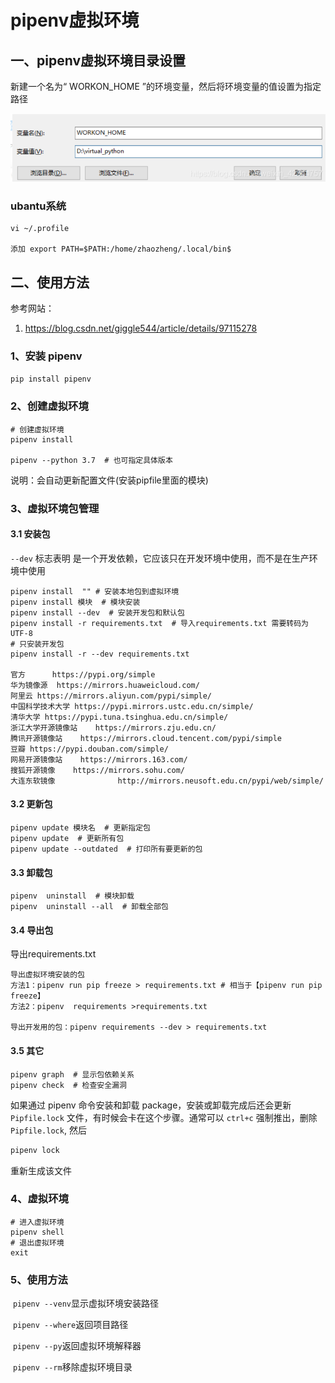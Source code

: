 # pipenv虚拟环境

## 一、pipenv虚拟环境目录设置

新建一个名为“ WORKON_HOME ”的环境变量，然后将环境变量的值设置为指定路径

![image-20220117164015304](imge\pipenv虚拟环境.assets\image-20220117164015304.png)

### ubantu系统

```
vi ~/.profile

添加 export PATH=$PATH:/home/zhaozheng/.local/bin$
```







## 二、使用方法

参考网站：

1. https://blog.csdn.net/giggle544/article/details/97115278

### 1、安装 pipenv

`pip install pipenv`

### 2、创建虚拟环境

```
# 创建虚拟环境
pipenv install 

pipenv --python 3.7  # 也可指定具体版本
```

说明：会自动更新配置文件(安装pipfile里面的模块)

### 3、虚拟环境包管理

#### 3.1 安装包

`--dev` 标志表明 是一个开发依赖，它应该只在开发环境中使用，而不是在生产环境中使用

```
pipenv install  "" # 安装本地包到虚拟环境
pipenv install 模块  # 模块安装
pipenv install --dev  # 安装开发包和默认包
pipenv install -r requirements.txt  # 导入requirements.txt 需要转码为UTF-8
# 只安装开发包
pipenv install -r --dev requirements.txt 

官方		https://pypi.org/simple
华为镜像源  https://mirrors.huaweicloud.com/
阿里云 https://mirrors.aliyun.com/pypi/simple/
中国科学技术大学 https://pypi.mirrors.ustc.edu.cn/simple/
清华大学 https://pypi.tuna.tsinghua.edu.cn/simple/
浙江大学开源镜像站    https://mirrors.zju.edu.cn/
腾讯开源镜像站    https://mirrors.cloud.tencent.com/pypi/simple
豆瓣 https://pypi.douban.com/simple/
网易开源镜像站    https://mirrors.163.com/
搜狐开源镜像    https://mirrors.sohu.com/
大连东软镜像				http://mirrors.neusoft.edu.cn/pypi/web/simple/
```

#### 3.2 更新包

```
pipenv update 模块名  # 更新指定包
pipenv update  # 更新所有包
pipenv update --outdated  # 打印所有要更新的包
```

#### 3.3 卸载包

```
pipenv  uninstall  # 模块卸载
pipenv  uninstall --all  # 卸载全部包
```

#### 3.4 导出包

导出requirements.txt

```
导出虚拟环境安装的包
方法1：pipenv run pip freeze > requirements.txt # 相当于【pipenv run pip freeze】
方法2：pipenv  requirements >requirements.txt

导出开发用的包：pipenv requirements --dev > requirements.txt
```

#### 3.5 其它

```
pipenv graph  # 显示包依赖关系
pipenv check  # 检查安全漏洞
```

如果通过 pipenv 命令安装和卸载 package，安装或卸载完成后还会更新 `Pipfile.lock` 文件，有时候会卡在这个步骤。通常可以 `ctrl+c` 强制推出，删除 `Pipfile.lock`, 然后

```bash
pipenv lock
```

重新生成该文件

### 4、虚拟环境

```text
# 进入虚拟环境
pipenv shell
# 退出虚拟环境
exit
```

### 5、使用方法

​	    `pipenv --venv`显示虚拟环境安装路径

​		`pipenv --where`返回项目路径

​		`pipenv --py`返回虚拟环境解释器

​		`pipenv --rm`移除虚拟环境目录





